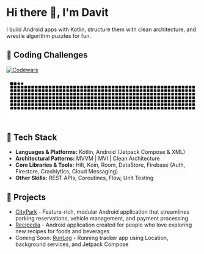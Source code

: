 # Hi there 👋, I'm Davit

I build Android apps with Kotlin, structure them with clean architecture, and wrestle algorithm puzzles for fun.

## 🧠 Coding Challenges
[![Codewars](https://www.codewars.com/users/davidbera/badges/large)](https://www.codewars.com/users/davidbera)

![GitHub Contribution Snake](https://raw.githubusercontent.com/davidbera1/snk/71ef2d764e8f3d82834ff23cdefeb2f7a2fd7e03/only-svg/github-contribution-grid-snake.svg)

## 📱 Tech Stack
- **Languages & Platforms:** Kotlin, Android (Jetpack Compose & XML)  
- **Architectural Patterns:** MVVM | MVI | Clean Architecture  
- **Core Libraries & Tools:** Hilt, Koin, Room, DataStore, Firebase (Auth, Firestore, Crashlytics, Cloud Messaging)  
- **Other Skills:** REST APIs, Coroutines, Flow, Unit Testing

## 🚀 Projects
- [CityPark](https://github.com/nikolozgabashvili/CityPark) - Feature-rich, modular Android application that streamlines parking reservations, vehicle management, and payment processing
- [Recipedia](https://github.com/davidbera1/TBC-IT-Academy/tree/midterm_project) - Android application created for people who love exploring new recipes for foods and beverages
- Coming Soon: [RunLog](https://github.com/davidbera1/RunLog/) - Running tracker app using Location, background services, and Jetpack Compose
